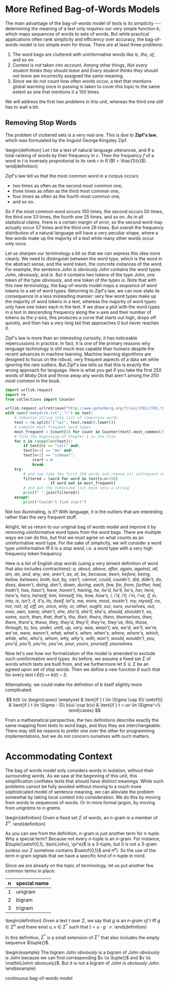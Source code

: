 # More Refined Bag-of-Words Models

The main advantage of the bag-of-words model of texts is its simplicity --- determining the meaning of a text only requires our very simple function $b$, which maps sequences of words to sets of words.
But while practical applications often rank simplicity and efficiency over accuracy, the bag-of-words model is too simple even for those.
There are at least three problems:

1. The word bags are cluttered with uninformative words like *is*, *the*, *of*, and so on.
1. Context is not taken into account.
   Among other things, *Not every student thinks they should leave* and *Every student thinks they should not leave* are incorrectly assigned the same meaning.
1. Since we do not count how often words occur, a text that mentions global warming once in passing is taken to cover this topic to the same extent as one that mentions it a 100 times.

We will address the first two problems in this unit, whereas the third one still has to wait a bit.

## Removing Stop Words

The problem of cluttered sets is a very real one.
This is due to **Zipf's law**, which was formulated by the linguist George Kingsley Zipf.

\begin{definition}
    Let $t$ be a text of natural language utterances, and $R$ a total ranking of words by their frequency in $c$.
    Then the frequency $f$ of a word in $t$ is inversely proprotional to its rank $r$ in $R$ ($f = \frac{1}{r}$).
\end{definition}

Zipf's law tell us that the most common word in a corpus occurs

- two times as often as the second most common one,
- three times as often as the third most common one,
- four times as often as the fourth most common one,
- and so on.

So if the most common word occurs 100 times, the second occurs 50 times, the third one 33 times, the fourth one 25 times, and so on.
As in all statistical claims, there is a certain margin of error, so the second word may actually occur 57 times and the third one 26 times.
But overall the frequency distribution of a natural language will have a very peculiar shape, where a few words make up the majority of a text while many other words occur only once.

Let us sharpen our terminology a bit so that we can express this idea more clearly.
We need to distinguish between the *word type*, which is the word in the abstract sense, and the *word token*, the concrete instances of the word.
For example, the sentence *John is obviously John* contains the word types *John*, *obviously*, and *is*.
But it contains two tokens of the type *John*, one token of the type *obviously*, and one token of the types *is*.
Note that with this new terminology, the bag-of-words model maps a sequence of word tokens to a set of word types.
Returning to Zipf's law, we can now state its consequence in a less misleading manner: very few word types make up the majority of word tokens in a text, whereas the majority of word types only have one token each in the text.
If we draw a plot with the word types in a text in descending frequency along the x-axis and their number of tokens as the y-axis, this produces a curve that starts out high, drops off quickly, and then has a very long tail that approaches 0 but never reaches it.

Zipf's law is more than an interesting curiosity, it has noticeable repercussions in practice.
In fact, it is one of the primary reasons why language technology is still much less capable than humans despite the recent advances in machine learning.
Machine learning algorithms are designed to focus on the robust, very frequent aspects of a data set while ignoring the rare outliers.
But Zipf's law tells us that this is exactly the wrong approach for language.
Here is what you get if you take the first 250 words of *Moby Dick* and throw away any words that aren't among the 250 most common in the book.

```python
import urllib.request
import re
from collections import Counter

urllib.request.urlretrieve("http://www.gutenberg.org/files/2701/2701.txt", "mobydick.txt")
with open("mobydick.txt", "r") as text:
    # tokenize string into list of lowercase words
    text = re.split("[^\w]", text.read().lower())
    # compute most frequent word types
    most_frequent = [count[0] for count in Counter(text).most_common(250)]
    # find the beginning of Chapter 1 in the file
    for n in range(len(text)):
        if text[n] == "call" and\
        text[n+1] == "me" and\
        text[n+2] == "ishmael":
            start = n
            break
    try:
        # and now take the first 250 words and remove all infrequent ones
        filtered = [word for word in text[n:n+250]
                    if word not in most_frequent]
        # and put the tokenized list back into a string
        print(" ".join(filtered))
    except:
        print("Couldn't find start")
```

Not too illuminating, is it?
With language, it is the outliers that are interesting rather than the very frequent stuff.

Alright, let us return to our original bag of words model and improve it by removing uninformative word types from the word bags.
There are multiple ways we can do this, but first we must agree on what counts as an uninformative word type.
For the sake of simplicity, we will consider a word type uninformative iff it is a *stop word*, i.e. a word type with a very high frequency token frequency.

Here is a list of English stop words (using a very lenient definition of word that also includes contractions): *a, about, above, after, again, against, all, am, an, and, any, are, aren't, as, at, be, because, been, before, being, below, between, both, but, by, can't, cannot, could, couldn't, did, didn't, do, does, doesn't, doing, don't, down, during, each, few, for, from, further, had, hadn't, has, hasn't, have, haven't, having, he, he'd, he'll, he's, her, here, here's, hers, herself, him, himself, his, how, how's, i, i'd, i'll, i'm, i've, if, in, into, is, isn't, it, it's, its, itself, let's, me, more, most, mustn't, my, myself, no, nor, not, of, off, on, once, only, or, other, ought, our, ours, ourselves, out, over, own, same, shan't, she, she'd, she'll, she's, should, shouldn't, so, some, such, than, that, that's, the, their, theirs, them, themselves, then, there, there's, these, they, they'd, they'll, they're, they've, this, those, through, to, too, under, until, up, very, was, wasn't, we, we'd, we'll, we're, we've, were, weren't, what, what's, when, when's, where, where's, which, while, who, who's, whom, why, why's, with, won't, would, wouldn't, you, you'd, you'll, you're, you've, your, yours, yourself, yourselves*.

Now let's see how our formalization of the model is amended to exclude such uninformative word types.
As before, we assume a fixed set $\Sigma$ of words which texts are built from, and we furthermore let $S \subseteq \Sigma$ be an agreed upon set of stop words.
Then we define a new function $\hat{b}$ such that for every text $t$ $\hat{b}(t) \mapsto b(t) - S$.

Alternatively, we could make the definition of $b$ itself slightly more complicated:

$$
b(t)
\is
\begin{cases}
    \emptyset & \text{if } t \in \Sigma \cap S\\
    \setof{t} & \text{if } t \in \Sigma - S\\
    b(u) \cup b(v) & \text{if } t = uv \in \Sigma^+\\
\end{cases}
$$

From a mathematical perspective, the two definitions describe exactly the same mapping from texts to word bags, and thus they are interchangeable.
There may still be reasons to prefer one over the other for programming implementations, but we do not concern ourselves with such matters.

# Accommodating Context

The bag of words model only considers words in isolation, without their surrounding words.
As we saw at the beginning of this unit, this simplification conflates texts that should have distinct meanings.
While such problems cannot be fully avoided without moving to a much more sophisticated model of sentence meaning, we can alleviate the problem somewhat by taking local context into consideration.
We do this by moving from words to sequences of words.
Or in more formal jargon, by moving from *unigrams* to *$n$-grams*.

\begin{definition}
    Given a fixed set $\Sigma$ of words, an $n$-gram is a member of $\Sigma^n$.
\end{definition}

As you can see from the definition, $n$-gram is just another term for $n$-tuple.
Why a special term?
Because not every $n$-tuple is an $n$-gram.
For instance, $\tuple{\setof{0,1}, \text{John}, \pi^e}$ is a $3$-tuple, but it is not a $3$-gram (unless our $\Sigma$ somehow contains $\setof{0,1}$ and $\pi^e$).
So the use of the term $n$-gram signals that we have a specific kind of $n$-tuple in mind.

Since we are already on the topic of terminology, let us put another few common terms in place:

$n$ | special name
:-: | :--
1   | unigram
2   | bigram
3   | trigram

\begin{definition}
    Given a text $t$ over $\Sigma$, we say that $g$ is an *$n$-gram of $t$* iff $g \in \Sigma^n$ and there exist $u,v \in \Sigma^*$ such that $t = u \cdot g \cdot v$.
\end{definition}

In this definition, $\Sigma^*$ is a small extension of $\Sigma^+$ that also includes the empty sequence $\tuple{}$.

\begin{example}
    The bigram *John obviously* is a bigram of *John obviously is John* because we can find corresponding $u \is \tuple{}$ and $v \is \mathit{John\ obviously}$.
    But it is not a bigram of *John is obviously John*.
\end{example}

continuous bag-of-words model
